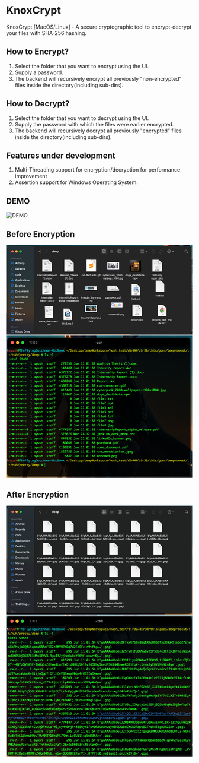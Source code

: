 # KnoxCrypt
KnoxCrypt [MacOS/Linux] - A secure cryptographic tool to encrypt-decrypt your files with SHA-256 hashing.

## How to Encrypt?
1. Select the folder that you want to encrypt using the UI. 
2. Supply a password.
3. The backend will recursively encrypt all previously "non-encrypted" files inside the directory(including sub-dirs).

## How to Decrypt?
1. Select the folder that you want to decrypt using the UI. 
2. Supply the password with which the files were earlier encrypted.
3. The backend will recursively decrypt all previously "encrypted" files inside the directory(including sub-dirs).

## Features under development
1. Multi-Threading support for encryption/decryption for performance improvement
2. Assertion support for Windows Operating System.

## DEMO

![DEMO](./resources/demo.gif "demo video")

## Before Encryption

![Alt text](./resources/before_encryption_folder.png?raw=true "Folder View before encryption")
![Alt text](./resources/before_encryption_term.png?raw=true "Terminal View before encryption")

## After Encryption

![Alt text](./resources/after_encryption_folder.png?raw=true "Folder View before encryption")
![Alt text](./resources/after_encryption_term.png?raw=true "Terminal View before encryption")

